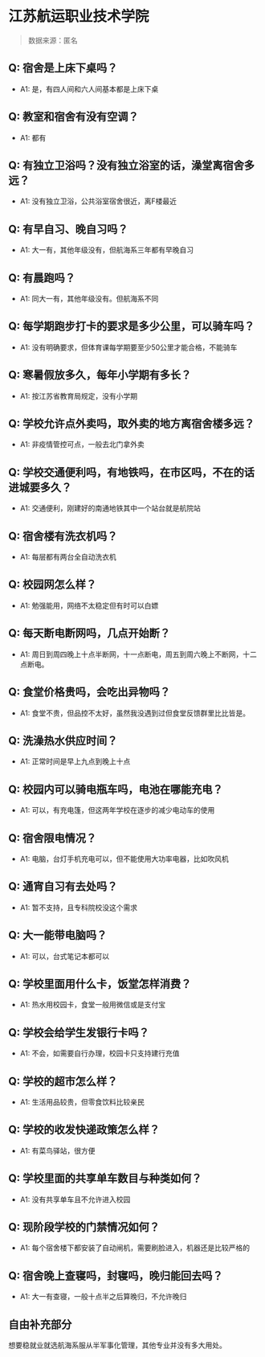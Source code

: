 # 江苏航运职业技术学院

> 数据来源：匿名

## Q: 宿舍是上床下桌吗？

- A1: 是，有四人间和六人间基本都是上床下桌

## Q: 教室和宿舍有没有空调？

- A1: 都有

## Q: 有独立卫浴吗？没有独立浴室的话，澡堂离宿舍多远？

- A1: 没有独立卫浴，公共浴室宿舍很近，离F楼最近

## Q: 有早自习、晚自习吗？

- A1: 大一有，其他年级没有，但航海系三年都有早晚自习

## Q: 有晨跑吗？

- A1: 同大一有，其他年级没有。但航海系不同

## Q: 每学期跑步打卡的要求是多少公里，可以骑车吗？

- A1: 没有明确要求，但体育课每学期要至少50公里才能合格，不能骑车

## Q: 寒暑假放多久，每年小学期有多长？

- A1: 按江苏省教育局规定，没有小学期

## Q: 学校允许点外卖吗，取外卖的地方离宿舍楼多远？

- A1: 非疫情管控可点，一般去北门拿外卖

## Q: 学校交通便利吗，有地铁吗，在市区吗，不在的话进城要多久？

- A1: 交通便利，刚建好的南通地铁其中一个站台就是航院站

## Q: 宿舍楼有洗衣机吗？

- A1: 每层都有两台全自动洗衣机

## Q: 校园网怎么样？

- A1: 勉强能用，网络不太稳定但有时可以白嫖

## Q: 每天断电断网吗，几点开始断？

- A1: 周日到周四晚上十点半断网，十一点断电，周五到周六晚上不断网，十二点断电。

## Q: 食堂价格贵吗，会吃出异物吗？

- A1: 食堂不贵，但品控不太好，虽然我没遇到过但食堂反馈群里比比皆是。

## Q: 洗澡热水供应时间？

- A1: 正常时间是早上九点到晚上十点

## Q: 校园内可以骑电瓶车吗，电池在哪能充电？

- A1: 可以，有充电篷，但这两年学校在逐步的减少电动车的使用

## Q: 宿舍限电情况？

- A1: 电脑，台灯手机充电可以，但不能使用大功率电器，比如吹风机

## Q: 通宵自习有去处吗？

- A1: 暂不支持，且专科院校没这个需求

## Q: 大一能带电脑吗？

- A1: 可以，台式笔记本都可以

## Q: 学校里面用什么卡，饭堂怎样消费？

- A1: 热水用校园卡，食堂一般用微信或是支付宝

## Q: 学校会给学生发银行卡吗？

- A1: 不会，如需要自行办理，校园卡只支持建行充值

## Q: 学校的超市怎么样？

- A1: 生活用品较贵，但零食饮料比较亲民

## Q: 学校的收发快递政策怎么样？

- A1: 有菜鸟驿站，很方便

## Q: 学校里面的共享单车数目与种类如何？

- A1: 没有共享单车且不允许进入校园

## Q: 现阶段学校的门禁情况如何？

- A1: 每个宿舍楼下都安装了自动闸机，需要刷脸进入，机器还是比较严格的

## Q: 宿舍晚上查寝吗，封寝吗，晚归能回去吗？

- A1: 大一有查寝，一般十点半之后算晚归，不允许晚归

## 自由补充部分

想要稳就业就选航海系服从半军事化管理，其他专业并没有多大用处。